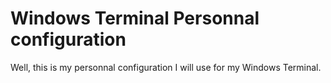 # Windows Terminal Personnal configuration

Well, this is my personnal configuration I will use for my Windows Terminal.